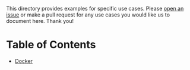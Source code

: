 This directory provides examples for specific use cases.
Please [open an issue](https://github.com/sendgrid/php-http-client/issues) or make a pull request for any use cases you
would like us to document here. Thank you!

# Table of Contents

* [Docker](docker.md)
